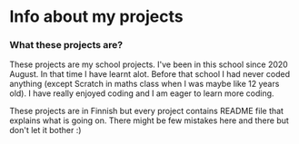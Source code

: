 # Info about my projects
### What these projects are?

These projects are my school projects. I've been in this school since 2020 August. In that time I have learnt alot. Before that school I had never coded anything 
(except Scratch in maths class when I was maybe like 12 years old). I have really enjoyed coding and I am eager to learn more coding. 

These projects are in Finnish but every project contains README file that explains what is going on. There might be few mistakes here and there but don't let it bother :)
